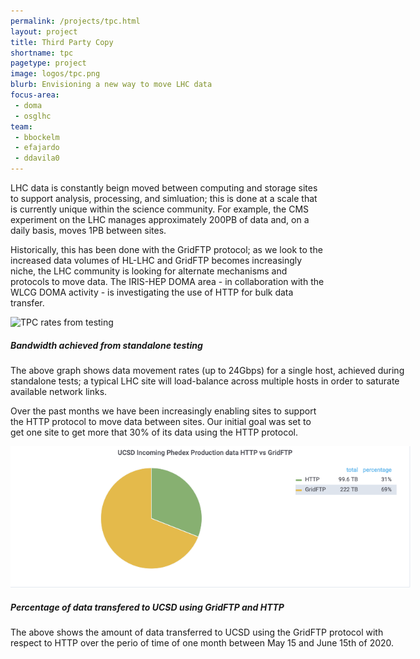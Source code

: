 ```yaml
---
permalink: /projects/tpc.html
layout: project
title: Third Party Copy
shortname: tpc
pagetype: project
image: logos/tpc.png
blurb: Envisioning a new way to move LHC data
focus-area: 
 - doma
 - osglhc
team:
 - bbockelm
 - efajardo
 - ddavila0
---
```


LHC data is constantly beign moved between computing and storage sites
to support analysis, processing, and simluation; this is done at a scale
that is currently unique within the science community.  For example, the
CMS experiment on the LHC manages approximately 200PB of data and, on a
daily basis, moves 1PB between sites.

Historically, this has been done with the GridFTP protocol; as we look
to the increased data volumes of HL-LHC and GridFTP becomes increasingly
niche, the LHC community is looking for alternate mechanisms and protocols
to move data.  The IRIS-HEP DOMA area - in collaboration with the WLCG DOMA
activity - is investigating the use of HTTP for bulk data transfer.

<div class="card" style="width: 40rem;">
  <img class="card-img-top" style="object-fit: contain"  src="/assets/images/tpc-over-http.png" alt="TPC rates from testing">
  <div class="card-body">
   <h5 class="card-title">Bandwidth achieved from standalone testing</h5>
   <p class="card-text">The above graph shows data movement rates (up to 24Gbps) for a single host, achieved during
   standalone tests; a typical LHC site will load-balance across multiple hosts in order to saturate
   available network links.
   </p>
  </div>
</div>

Over the past months we have been increasingly enabling sites to support the
HTTP protocol to move data between sites. Our initial goal was set to get one
site to get more that 30% of its data using the HTTP protocol.

<div class="card" style="width: 40rem;">
  <img class="card-img-top" style="object-fit: contain"  src="/assets/images/gftp-vs-http.png" alt="GridFTP vs HTTP">
  <div class="card-body">
   <h5 class="card-title">Percentage of data transfered to UCSD using GridFTP and HTTP</h5>
   <p class="card-text">The above shows the amount of data transferred to UCSD
    using the GridFTP protocol with respect to HTTP over the perio of time
    of one month between  May 15 and June 15th of 2020.
   </p>
  </div>
</div>

